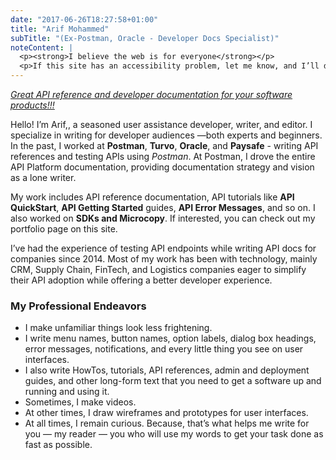 ```yaml
---
date: "2017-06-26T18:27:58+01:00"
title: "Arif Mohammed"
subTitle: "(Ex-Postman, Oracle - Developer Docs Specialist)"
noteContent: |
  <p><strong>I believe the web is for everyone</strong></p>
  <p>If this site has an accessibility problem, let me know, and I’ll do my best to fix it</p>
---
```

<u>*Great API reference and developer documentation for your software products!!!*</u>


Hello! I’m Arif,, a seasoned user assistance developer, writer, and editor. I specialize in writing for developer audiences —both experts and beginners. In the past, I worked at **Postman**, **Turvo**, **Oracle**, and **Paysafe** - writing API references and testing APIs using *Postman*. At Postman, I drove the entire API Platform documentation, providing documentation strategy and vision as a lone writer.

My work includes API reference documentation, API tutorials like **API QuickStart**, **API Getting Started** guides, **API Error Messages**, and so on. I also worked on **SDKs and Microcopy**. If interested, you can check out my portfolio page on this site. 

I’ve had the experience of testing API endpoints while writing API docs for companies since 2014. Most of my work has been with technology, mainly CRM, Supply Chain, FinTech, and Logistics companies eager to simplify their API adoption while offering a better developer experience.

### My Professional Endeavors
* I make unfamiliar things look less frightening.
* I write menu names, button names, option labels, dialog box headings, error messages, notifications, and every little thing you see on user interfaces.
* I also write HowTos, tutorials, API references, admin and deployment guides, and other long-form text that you need to get a software up and running and using it.
* Sometimes, I make videos.
* At other times, I draw wireframes and prototypes for user interfaces.
* At all times, I remain curious. Because, that’s what helps me write for you — my reader — you who will use my words to get your task done as fast as possible.